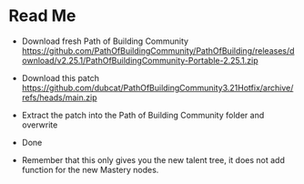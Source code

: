 # Read Me

- Download fresh Path of Building Community https://github.com/PathOfBuildingCommunity/PathOfBuilding/releases/download/v2.25.1/PathOfBuildingCommunity-Portable-2.25.1.zip

- Download this patch https://github.com/dubcat/PathOfBuildingCommunity3.21Hotfix/archive/refs/heads/main.zip

- Extract the patch into the Path of Building Community folder and overwrite

- Done

- Remember that this only gives you the new talent tree, it does not add function for the new Mastery nodes.
